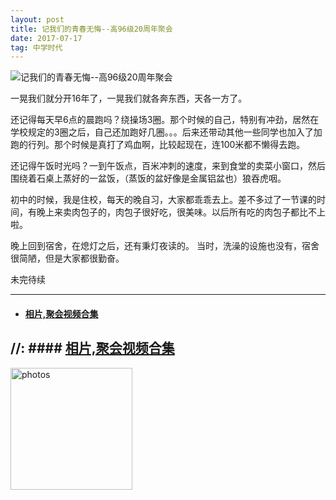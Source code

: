 ```yaml
---
layout: post
title: 记我们的青春无悔--高96级20周年聚会
date: 2017-07-17 
tag: 中学时代
---
```



 ![记我们的青春无悔--高96级20周年聚会](http://osg1u3s09.bkt.clouddn.com/image/jpg/material/DSC_Tianjin%20%28small%29.jpg)

<p> 一晃我们就分开16年了，一晃我们就各奔东西，天各一方了。</p>
<p> 还记得每天早6点的晨跑吗？绕操场3圈。那个时候的自己，特别有冲劲，居然在学校规定的3圈之后，自己还加跑好几圈。。。后来还带动其他一些同学也加入了加跑的行列。那个时候是真打了鸡血啊，比较起现在，连100米都不懒得去跑。</p>
<p> 还记得午饭时光吗？一到午饭点，百米冲刺的速度，来到食堂的卖菜小窗口，然后围绕着石桌上蒸好的一盆饭，（蒸饭的盆好像是金属铝盆也）狼吞虎咽。</p>
<p> 初中的时候，我是住校，每天的晚自习，大家都乖乖去上。差不多过了一节课的时间，有晚上来卖肉包子的，肉包子很好吃，很美味。以后所有吃的肉包子都比不上啦。</p>
<p> 晚上回到宿舍，在熄灯之后，还有秉灯夜读的。
    当时，洗澡的设施也没有，宿舍很简陋，但是大家都很勤奋。</p>
<p>未完待续</p>

-----------------
- #### [相片,聚会视频合集](https://mochaMM.github.io/mochaMM.github.io/video)
//: #### [相片,聚会视频合集](http://www.xiangnandao.com/video)
-----------------

<a href="/photos/" target="_blank"><img src="http://omjh2j5h3.bkt.clouddn.com/%E5%A4%A9%E7%AD%96.jpg" width="195" height="195" alt="photos"/></a>
